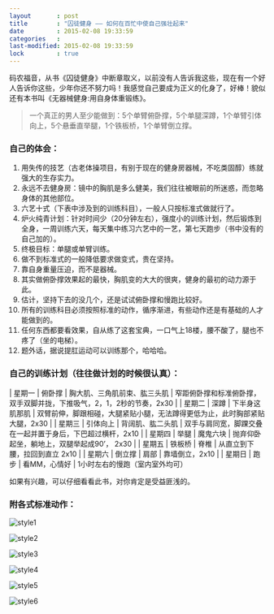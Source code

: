 ```yaml
---
layout       : post
title        : "囚徒健身 —— 如何在百忙中使自己强壮起来"
date         : 2015-02-08 19:33:59
categories   :
last-modified: 2015-02-08 19:33:59
lock         : true
---
```


码农福音，从书《囚徒健身》中断章取义，以前没有人告诉我这些，现在有一个好人告诉你这些，少年你还不努力吗！我感觉自己要成为正义的化身了，好棒！貌似还有本书叫《无器械健身:用自身体重锻练》。

>一个真正的男人至少能做到：5个单臂俯卧撑，5个单腿深蹲，1个单臂引体向上，5个悬垂直举腿，1个铁板桥，1个单臂倒立撑。

### 自己的体会：

1. 用失传的技艺（古老体操项目，有别于现在的健身房器械，不吃类固醇）练就强大的生存实力。
2. 永远不去健身房：镜中的胸肌是多么健美，我们往往被眼前的所迷惑，而忽略身体的其他部位。      
3. 六艺十式（下表中涉及到的训练科目），一般人只按标准式做就行了。
4. 炉火纯青计划：针对时间少（20分钟左右），强度小的训练计划，然后锻炼到全身，一周训练六天，每天集中练习六艺中的一艺，第七天跑步（书中没有的自己加的）。
5. 终极目标：单腿或单臂训练。
6. 做不到标准式的一般降低要求做变式，贵在坚持。
7. 靠自身重量压迫，而不是器械。
8. 其实做俯卧撑效果起的最快，胸肌变的大大的很爽，健身的最初的动力源于此。
9. 估计，坚持下去的没几个，还是试试俯卧撑和慢跑比较好。
10. 所有的训练科目必须按照标准的动作，循序渐进，有些动作还是有基础的人才能做到的。
11. 任何东西都要看效果，自从练了这套宝典，一口气上18楼，腰不酸了，腿也不疼了（坐的电梯）。
12. 题外话，据说提肛运动可以训练那个，哈哈哈。

### 自己的训练计划（往往做计划的时候很认真）：

| 星期一 | 俯卧撑 | 胸大肌、三角肌前束、肱三头肌 | 窄距俯卧撑和标准俯卧撑，双手双脚并拢，下推吸气，2，1，2秒的节奏，2x30 |
| 星期二 | 深蹲 | 下半身这肌那肌 | 双臂前伸，脚跟相碰，大腿紧贴小腿，无法蹲得更低为止，此时胸部紧贴大腿，2x30 |
| 星期三 | 引体向上 | 背阔肌、肱二头肌 | 双手与肩同宽，脚踝交叠在一起并置于身后，下巴超过横杆，2x10 |
| 星期四 | 举腿 | 魔鬼六块 | 抛弃仰卧起坐，躺地上，双腿举起成90’， 2x30 |
| 星期五 | 铁板桥 | 脊椎 | 从直立到下腰，拉回到直立 2x10 |
| 星期六 | 倒立撑 | 肩部 | 靠墙倒立，2x10 |
| 星期日 | 跑步 | 看MM，心情好 | 1小时左右的慢跑（室内室外均可）

如果有兴趣，可以仔细看看此书，对你肯定是受益匪浅的。

### 附各式标准动作：

![style1](/img/1.jpg)

![style2](/img/2.jpg)

![style3](/img/3.jpg)

![style4](/img/4.jpg)

![style5](/img/5.jpg)

![style6](/img/6.jpg)
